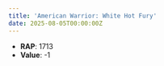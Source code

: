 ```yaml
---
title: 'American Warrior: White Hot Fury'
date: 2025-08-05T00:00:00Z
---
```

- **RAP**: 1713
- **Value**: -1
